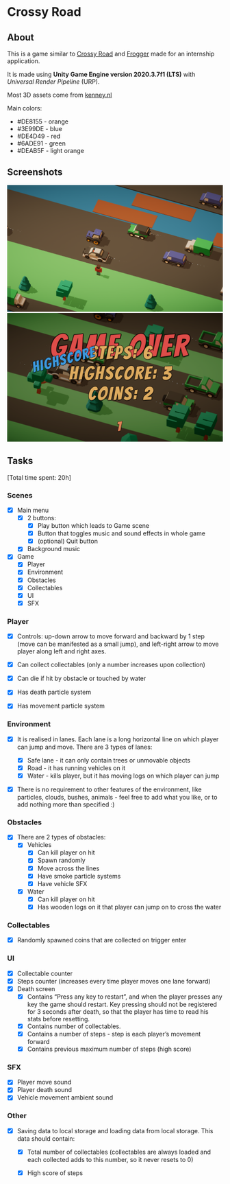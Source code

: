 # Crossy Road

## About
This is a game similar to [Crossy Road](https://play.google.com/store/apps/details?id=com.yodo1.crossyroad&hl=en&gl=US) and [Frogger](https://en.wikipedia.org/wiki/Frogger) made for an internship application.

It is made using **Unity Game Engine version 2020.3.7f1 (LTS)** with *Universal Render Pipeline* (URP).

Most 3D assets come from [kenney.nl](https://kenney.nl/)

Main colors:
- #DE8155 - orange
- #3E99DE - blue 
- #DE4D49 - red
- #6ADE91 - green
- #DEAB5F - light orange

## Screenshots

![](CrossyRoadBuild/crossy_road.png)
![](CrossyRoadBuild/crossy_road_2.png)

## Tasks
[Total time spent: 20h]
### Scenes
- [X] Main menu 
  - [X] 2 buttons:
    - [X] Play button which leads to Game scene
    - [X] Button that toggles music and sound effects in whole game
    - [x] (optional) Quit button
  - [X] Background music
- [x] Game
  - [X] Player
  - [X] Environment
  - [X] Obstacles
  - [X] Collectables
  - [x] UI
  - [x] SFX

### Player
- [X] Controls: up-down arrow to move forward and backward by 1 step (move can be manifested as a small jump), and left-right arrow to move player along left and right axes.
- [X] Can collect collectables (only a number increases upon collection)
- [X] Can die if hit by obstacle or touched by water
- [X] Has death particle system
- [X] Has movement particle system


### Environment
- [X] It is realised in lanes. Each lane is a long horizontal line on which player can jump and move. There are 3 types of lanes: 
  - [X] Safe lane - it can only contain trees or unmovable objects
  - [X] Road - it has running vehicles on it
  - [X] Water - kills player, but it has moving logs on which player can jump
- [X] There is no requirement to other features of the environment, like particles, clouds, bushes, animals - feel free to add what you like, or to add nothing more than specified :)


### Obstacles
- [X] There are 2 types of obstacles:
  - [X] Vehicles 
    - [X] Can kill player on hit
    - [X] Spawn randomly
    - [X] Move across the lines
    - [X] Have smoke particle systems
    - [X] Have vehicle SFX
  - [X] Water 
    - [X] Can kill player on hit
    - [X] Has wooden logs on it that player can jump on to cross the water

### Collectables
- [X] Randomly spawned coins that are collected on trigger enter

### UI
- [X] Collectable counter 
- [X] Steps counter (increases every time player moves one lane forward) 
- [X] Death screen
  - [X] Contains “Press any key to restart”, and when the player presses any key the game should restart. Key pressing should not be registered for 3 seconds after death, so that the player has time to read his stats before resetting.
  - [X] Contains number of collectables.
  - [X] Contains a number of steps - step is each player’s movement forward
  - [X] Contains previous maximum number of steps (high score)

### SFX
- [X] Player move sound
- [X] Player death sound 
- [X] Vehicle movement ambient sound

### Other
- [X] Saving data to local storage and loading data from local storage. This data should contain: 
  - [X] Total number of collectables (collectables are always loaded and each collected adds to this number, so it never resets to 0)
  - [X] High score of steps

